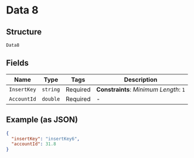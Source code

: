
# Data 8

## Structure

`Data8`

## Fields

| Name | Type | Tags | Description |
|  --- | --- | --- | --- |
| `InsertKey` | `string` | Required | **Constraints**: *Minimum Length*: `1` |
| `AccountId` | `double` | Required | - |

## Example (as JSON)

```json
{
  "insertKey": "insertKey6",
  "accountId": 31.8
}
```

